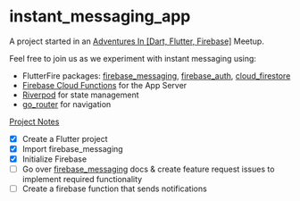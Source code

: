# instant_messaging_app

A project started in an [Adventures In \[Dart, Flutter, Firebase\]] Meetup.

Feel free to join us as we experiment with instant messaging using:

- FlutterFire packages: [firebase_messaging], [firebase_auth], [cloud_firestore]
- [Firebase Cloud Functions] for the App Server
- [Riverpod] for state management
- [go_router] for navigation

[Project Notes]

- [x] Create a Flutter project 
- [x] Import firebase_messaging
- [x] Initialize Firebase
- [ ] Go over [firebase_messaging] docs & create feature request issues to implement required functionality
- [ ] Create a firebase function that sends notifications

[Adventures In \[Dart, Flutter, Firebase\]]: https://www.meetup.com/Adventures-In-Dart-Flutter-Firebase/
[Firebase Cloud Functions]: https://firebase.google.com/docs/functions
[Riverpod]: https://riverpod.dev/
[Project Notes]: https://adventures-in.notion.site/Notification-Fun-20be3226d6824c3798bab0ab48974c6c
[firebase_messaging]: https://firebase.flutter.dev/docs/messaging/overview/
[firebase_auth]: https://firebase.flutter.dev/docs/auth/overview
[cloud_firestore]: https://firebase.flutter.dev/docs/firestore/overview
[go_router]: https://gorouter.dev/

